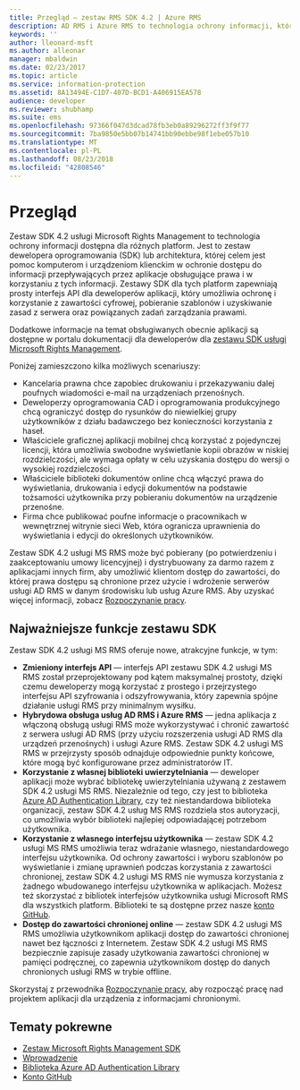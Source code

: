 ```yaml
---
title: Przegląd — zestaw RMS SDK 4.2 | Azure RMS
description: AD RMS i Azure RMS to technologia ochrony informacji, która pomaga w zabezpieczaniu informacji cyfrowych przed nieautoryzowanym użyciem.
keywords: ''
author: lleonard-msft
ms.author: alleonar
manager: mbaldwin
ms.date: 02/23/2017
ms.topic: article
ms.service: information-protection
ms.assetid: 8A13494E-C1D7-407D-BCD1-A406915EA578
audience: developer
ms.reviewer: shubhamp
ms.suite: ems
ms.openlocfilehash: 97366f047d3dcad78fb3eb0a89296272ff3f9f77
ms.sourcegitcommit: 7ba9850e5bb07b14741bb90ebbe98f1ebe057b10
ms.translationtype: MT
ms.contentlocale: pl-PL
ms.lasthandoff: 08/23/2018
ms.locfileid: "42808546"
---
```

# <a name="overview"></a>Przegląd

Zestaw SDK 4.2 usługi Microsoft Rights Management to technologia ochrony informacji dostępna dla różnych platform.  Jest to zestaw dewelopera oprogramowania (SDK) lub architektura, której celem jest pomoc komputerom i urządzeniom klienckim w ochronie dostępu do informacji przepływających przez aplikacje obsługujące prawa i w korzystaniu z tych informacji. Zestawy SDK dla tych platform zapewniają prosty interfejs API dla deweloperów aplikacji, który umożliwia ochronę i korzystanie z zawartości cyfrowej, pobieranie szablonów i uzyskiwanie zasad z serwera oraz powiązanych zadań zarządzania prawami.

Dodatkowe informacje na temat obsługiwanych obecnie aplikacji są dostępne w portalu dokumentacji dla deweloperów dla [zestawu SDK usługi Microsoft Rights Management](active-directory-rights-management-services-multi-platform-thin-client-sdk-portal.md).

Poniżej zamieszczono kilka możliwych scenariuszy:

-   Kancelaria prawna chce zapobiec drukowaniu i przekazywaniu dalej poufnych wiadomości e-mail na urządzeniach przenośnych.
-   Deweloperzy oprogramowania CAD i oprogramowania produkcyjnego chcą ograniczyć dostęp do rysunków do niewielkiej grupy użytkowników z działu badawczego bez konieczności korzystania z haseł.
-   Właściciele graficznej aplikacji mobilnej chcą korzystać z pojedynczej licencji, która umożliwia swobodne wyświetlanie kopii obrazów w niskiej rozdzielczości, ale wymaga opłaty w celu uzyskania dostępu do wersji o wysokiej rozdzielczości.
-   Właściciele biblioteki dokumentów online chcą włączyć prawa do wyświetlania, drukowania i edycji dokumentów na podstawie tożsamości użytkownika przy pobieraniu dokumentów na urządzenie przenośne.
-   Firma chce publikować poufne informacje o pracownikach w wewnętrznej witrynie sieci Web, która ogranicza uprawnienia do wyświetlania i edycji do określonych użytkowników.

Zestaw SDK 4.2 usługi MS RMS może być pobierany (po potwierdzeniu i zaakceptowaniu umowy licencyjnej) i dystrybuowany za darmo razem z aplikacjami innych firm, aby umożliwić klientom dostęp do zawartości, do której prawa dostępu są chronione przez użycie i wdrożenie serwerów usługi AD RMS w danym środowisku lub usług Azure RMS. Aby uzyskać więcej informacji, zobacz [Rozpoczynanie pracy](get-started.md).

## <a name="sdk-highlights"></a>Najważniejsze funkcje zestawu SDK


Zestaw SDK 4.2 usługi MS RMS oferuje nowe, atrakcyjne funkcje, w tym:

-   **Zmieniony interfejs API** — interfejs API zestawu SDK 4.2 usługi MS RMS został przeprojektowany pod kątem maksymalnej prostoty, dzięki czemu deweloperzy mogą korzystać z prostego i przejrzystego interfejsu API szyfrowania i odszyfrowywania, który zapewnia spójne działanie usługi RMS przy minimalnym wysiłku.
-   **Hybrydowa obsługa usług AD RMS i Azure RMS** — jedna aplikacja z włączoną obsługą usługi RMS może wykorzystywać i chronić zawartość z serwera usługi AD RMS (przy użyciu rozszerzenia usługi AD RMS dla urządzeń przenośnych) i usługi Azure RMS. Zestaw SDK 4.2 usługi MS RMS w przejrzysty sposób odnajduje odpowiednie punkty końcowe, które mogą być konfigurowane przez administratorów IT.
-   **Korzystanie z własnej biblioteki uwierzytelniania** — deweloper aplikacji może wybrać bibliotekę uwierzytelniania używaną z zestawem SDK 4.2 usługi MS RMS. Niezależnie od tego, czy jest to biblioteka [Azure AD Authentication Library](https://msdn.microsoft.com/library/jj573266.aspx), czy też niestandardowa biblioteka organizacji, zestaw SDK 4.2 usług MS RMS rozdziela stos autoryzacji, co umożliwia wybór biblioteki najlepiej odpowiadającej potrzebom użytkownika.
-   **Korzystanie z własnego interfejsu użytkownika** — zestaw SDK 4.2 usługi MS RMS umożliwia teraz wdrażanie własnego, niestandardowego interfejsu użytkownika. Od ochrony zawartości i wyboru szablonów po wyświetlanie i zmianę uprawnień podczas korzystania z zawartości chronionej, zestaw SDK 4.2 usługi MS RMS nie wymusza korzystania z żadnego wbudowanego interfejsu użytkownika w aplikacjach. Możesz też skorzystać z bibliotek interfejsów użytkownika usługi Microsoft RMS dla wszystkich platform. Biblioteki te są dostępne przez nasze [konto GitHub](https://github.com/AzureAD/).
-   **Dostęp do zawartości chronionej online** — zestaw SDK 4.2 usługi MS RMS umożliwia użytkownikom aplikacji dostęp do zawartości chronionej nawet bez łączności z Internetem. Zestaw SDK 4.2 usługi MS RMS bezpiecznie zapisuje zasady użytkowania zawartości chronionej w pamięci podręcznej, co zapewnia użytkownikom dostęp do danych chronionych usługi RMS w trybie offline.

Skorzystaj z przewodnika [Rozpoczynanie pracy](get-started.md), aby rozpocząć pracę nad projektem aplikacji dla urządzenia z informacjami chronionymi.

## <a name="related-topics"></a>Tematy pokrewne

* [Zestaw Microsoft Rights Management SDK](active-directory-rights-management-services-multi-platform-thin-client-sdk-portal.md)
* [Wprowadzenie](get-started.md)
* [Biblioteka Azure AD Authentication Library](https://msdn.microsoft.com/library/jj573266.aspx)
* [Konto GitHub](https://github.com/AzureAD/)
